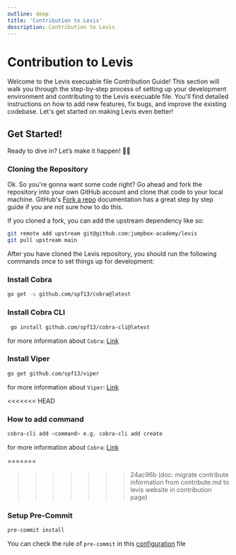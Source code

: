 ```yaml
---
outline: deep
title: 'Contribution to Levis'
description: Contribution to Levis
---
```


# Contribution to Levis
Welcome to the Levis execuable file Contribution Guide! This section will walk you through the step-by-step process of setting up your development environment and contributing to the Levis execuable file. You'll find detailed instructions on how to add new features, fix bugs, and improve the existing codebase. Let's get started on making Levis even better!

## Get Started!

Ready to dive in? Let’s make it happen! 🚀🔥

### Cloning the Repository

Ok. So you're gonna want some code right? Go ahead and fork the repository into your own GitHub account and clone that code to your local machine. GitHub's [Fork a repo](https://docs.github.com/en/get-started/quickstart/fork-a-repo) documentation has a great step by step guide if you are not sure how to do this.

If you cloned a fork, you can add the upstream dependency like so:

```bash
git remote add upstream git@github.com:jumpbox-academy/levis
git pull upstream main
```

After you have cloned the Levis repository, you should run the following commands once to set things up for development:

### Install Cobra
```bash
go get -u github.com/spf13/cobra@latest
```

### Install Cobra CLI
```bash
 go install github.com/spf13/cobra-cli@latest
```
for more information about `Cobra`: [Link](https://github.com/spf13/cobra)

### Install Viper
```bash
go get github.com/spf13/viper
```
for more information about `Viper`: [Link](https://github.com/spf13/viper)

<<<<<<< HEAD
### How to add command
```bash
cobra-cli add <command> e.g. cobra-cli add create
```
for more information about `Cobra`: [Link](https://github.com/spf13/viper)

=======
>>>>>>> 24ac96b (doc: migrate contribute information from contribute.md to levis website in contribution page)
### Setup Pre-Commit
```bash
pre-commit install
```
You can check the rule of `pre-commit` in this [configuration](../../.pre-commit-config.yaml) file

